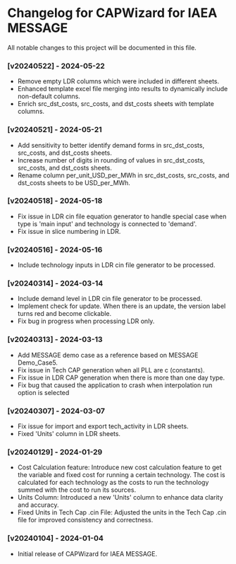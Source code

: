 # Changelog for CAPWizard for IAEA MESSAGE

All notable changes to this project will be documented in this file.

### [v20240522] - 2024-05-22
- Remove empty LDR columns which were included in different sheets.
- Enhanced template excel file merging into results to dynamically include non-default columns.
- Enrich src_dst_costs, src_costs, and dst_costs sheets with template columns.


### [v20240521] - 2024-05-21
- Add sensitivity to better identify demand forms in src_dst_costs, src_costs, and dst_costs sheets.
- Increase number of digits in rounding of values in src_dst_costs, src_costs, and dst_costs sheets.
- Rename column per_unit_USD_per_MWh in src_dst_costs, src_costs, and dst_costs sheets to be USD_per_MWh.


### [v20240518] - 2024-05-18
- Fix issue in LDR cin file equation generator to handle special case when type is 'main input' and technology is connected to 'demand'.
- Fix issue in slice numbering in LDR.


### [v20240516] - 2024-05-16
- Include technology inputs in LDR cin file generator to be processed.


### [v20240314] - 2024-03-14
- Include demand level in LDR cin file generator to be processed.
- Implement check for update. When there is an update, the version label turns red and become clickable.
- Fix bug in progress when processing LDR only.


### [v20240313] - 2024-03-13
- Add MESSAGE demo case as a reference based on MESSAGE Demo_Case5.
- Fix issue in Tech CAP generation when all PLL are c (constants).
- Fix issue in LDR CAP generation when there is more than one day type.
- Fix bug that caused the application to crash when interpolation run option is selected


### [v20240307] - 2024-03-07
- Fix issue for import and export tech_activity in LDR sheets.
- Fixed 'Units' column in LDR sheets.


### [v20240129] - 2024-01-29
- Cost Calculation feature: Introduce new cost calculation feature to get the variable and fixed cost for running a certain technology. The cost is calculated for each  technology as the costs to run the technology summed with the cost to run its sources.
- Units Column: Introduced a new 'Units' column to enhance data clarity and accuracy.
- Fixed Units in Tech Cap .cin File: Adjusted the units in the Tech Cap .cin file for improved consistency and correctness.


### [v20240104] - 2024-01-04
- Initial release of CAPWizard for IAEA MESSAGE.
